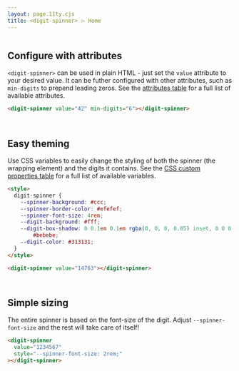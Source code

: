 ```yaml
---
layout: page.11ty.cjs
title: <digit-spinner> ⌲ Home
---
```


<section class="grid-layout">

<div class="column">

## Configure with attributes

`<digit-spinner>` can be used in plain HTML - just set the `value` attribute to your desired value. It can be futher configured with other attributes, such as `min-digits` to prepend leading zeros. See the [attributes table](api/#digit-spinner-attributes) for a full list of available attributes.

```html
<digit-spinner value="42" min-digits="6"></digit-spinner>
```

</div>

<div class="column centered">

<digit-spinner value="42" min-digits="6"></digit-spinner>

</div>

<div class="column">

## Easy theming

Use CSS variables to easily change the styling of both the spinner (the wrapping element) and the digits it contains. See the [CSS custom properties table](api/#digit-spinner-css-custom-properties) for a full list of available variables.

```html
<style>
  digit-spinner {
    --spinner-background: #ccc;
    --spinner-border-color: #efefef;
    --spinner-font-size: 4rem;
    --digit-background: #fff;
    --digit-box-shadow: 0 0.1em 0.1em rgba(0, 0, 0, 0.05) inset, 0 0 0 1px
        #bebebe;
    --digit-color: #313131;
  }
</style>

<digit-spinner value="14763"></digit-spinner>
```

</div>

<div class="column centered">

<digit-spinner value="14763" style="
    --spinner-background: #ccc;
    --spinner-border-color: #efefef;
    --spinner-font-size: 4rem;
    --digit-background: #fff;
    --digit-box-shadow: 0 0.1em 0.1em rgba(0, 0, 0, 0.05) inset, 0 0 0 1px #bebebe;
    --digit-color: #313131;
"></digit-spinner>

</div>

<div class="column">

## Simple sizing

The entire spinner is based on the font-size of the digit. Adjust `--spinner-font-size` and the rest will take care of itself!

```html
<digit-spinner
  value="1234567"
  style="--spinner-font-size: 2rem;"
></digit-spinner>
```

</div>

<div class="column centered">

<digit-spinner value="1234567" style="--spinner-font-size: 2rem;"></digit-spinner>

</div>
</section>

